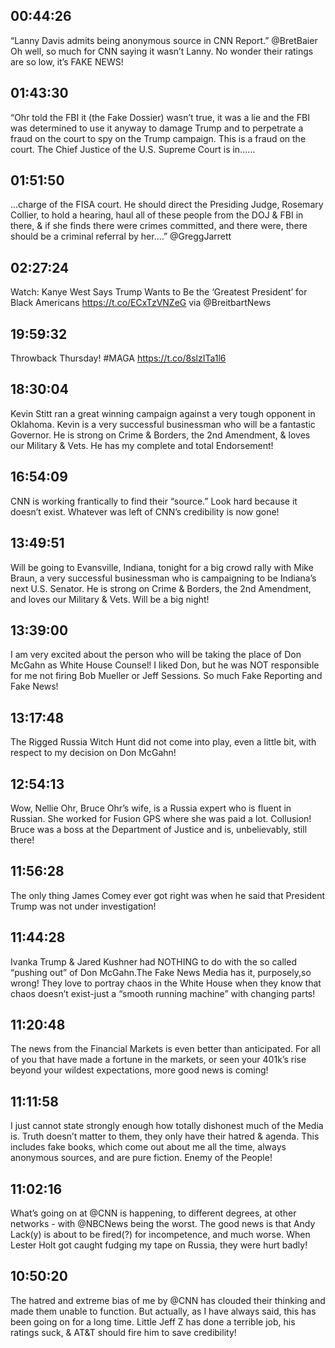 ## 00:44:26
“Lanny Davis admits being anonymous source in CNN Report.” @BretBaier  Oh well, so much for CNN saying it wasn’t Lanny. No wonder their ratings are so low, it’s FAKE NEWS!
## 01:43:30
“Ohr told the FBI it (the Fake Dossier) wasn’t true, it was a lie and the FBI was determined to use it anyway to damage Trump and to perpetrate a fraud on the court to spy on the Trump campaign. This is a fraud on the court. The Chief Justice of the U.S. Supreme Court is in......
## 01:51:50
...charge of the FISA court. He should direct the Presiding Judge, Rosemary Collier, to hold a hearing, haul all of these people from the DOJ &amp; FBI in there, &amp; if she finds there were crimes committed, and there were, there should be a criminal referral by her....” @GreggJarrett
## 02:27:24
Watch: Kanye West Says Trump Wants to Be the ‘Greatest President’ for Black Americans https://t.co/ECxTzVNZeG via @BreitbartNews
## 19:59:32
Throwback Thursday! #MAGA https://t.co/8slzITa1l6
## 18:30:04
Kevin Stitt ran a great winning campaign against a very tough opponent in Oklahoma. Kevin is a very successful businessman who will be a fantastic Governor. He is strong on Crime &amp; Borders, the 2nd Amendment, &amp; loves our Military &amp; Vets. He has my complete and total Endorsement!
## 16:54:09
CNN is working frantically to find their “source.” Look hard because it doesn’t exist. Whatever was left of CNN’s credibility is now gone!
## 13:49:51
Will be going to Evansville, Indiana, tonight for a big crowd rally with Mike Braun, a very successful businessman who is campaigning to be Indiana’s next U.S. Senator. He is strong on Crime &amp; Borders, the 2nd Amendment, and loves our Military &amp; Vets. Will be a big night!
## 13:39:00
I am very excited about the person who will be taking the place of Don McGahn as White House Counsel! I liked Don, but he was NOT responsible for me not firing Bob Mueller or Jeff Sessions. So much Fake Reporting and Fake News!
## 13:17:48
The Rigged Russia Witch Hunt did not come into play, even a little bit, with respect to my decision on Don McGahn!
## 12:54:13
Wow, Nellie Ohr, Bruce Ohr’s wife, is a Russia expert who is fluent in Russian. She worked for Fusion GPS where she was paid a lot. Collusion! Bruce was a boss at the Department of Justice and is, unbelievably, still there!
## 11:56:28
The only thing James Comey ever got right was when he said that President Trump was not under investigation!
## 11:44:28
Ivanka Trump &amp; Jared Kushner had NOTHING to do with the so called “pushing out” of Don McGahn.The Fake News Media has it, purposely,so wrong! They love to portray chaos in the White House when they know that chaos doesn’t exist-just a “smooth running machine” with changing parts!
## 11:20:48
The news from the Financial Markets is even better than anticipated. For all of you that have made a fortune in the markets, or seen your 401k’s rise beyond your wildest expectations, more good news is coming!
## 11:11:58
I just cannot state strongly enough how totally dishonest much of the Media is. Truth doesn’t matter to them, they only have their hatred &amp; agenda. This includes fake books, which come out about me all the time, always anonymous sources, and are pure fiction. Enemy of the People!
## 11:02:16
What’s going on at @CNN is happening, to different degrees, at other networks - with @NBCNews being the worst. The good news is that Andy Lack(y) is about to be fired(?) for incompetence, and much worse. When Lester Holt got caught fudging my tape on Russia, they were hurt badly!
## 10:50:20
The hatred and extreme bias of me by @CNN has clouded their thinking and made them unable to function. But actually, as I have always said, this has been going on for a long time. Little Jeff Z has done a terrible job, his ratings suck, &amp; AT&amp;T should fire him to save credibility!
